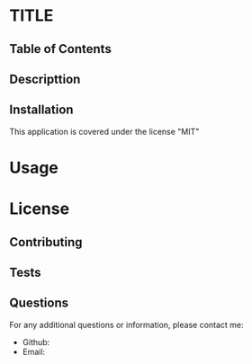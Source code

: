 # TITLE

## Table of Contents





## Descripttion


## Installation 
This application is covered under the license "MIT"
# Usage 


# License 


## Contributing 


## Tests 


## Questions 
For any additional questions or information, please contact me:
- Github:
- Email: